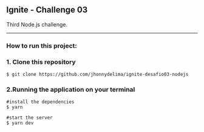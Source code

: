 ## Ignite - Challenge 03

Third Node.js challenge.

---

### How to run this project:

### 1. Clone this repository
```
$ git clone https://github.com/jhonnydelima/ignite-desafio03-nodejs
```

### 2.Running the application on your terminal
```
#install the dependencies
$ yarn

#start the server
$ yarn dev
```